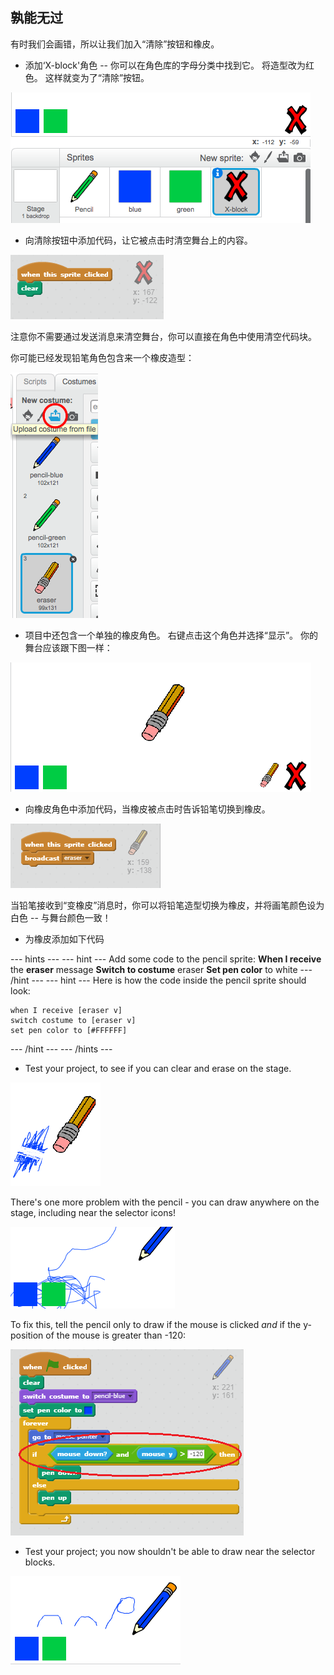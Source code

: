 ## 孰能无过

有时我们会画错，所以让我们加入“清除”按钮和橡皮。

+ 添加‘X-block'角色 -- 你可以在角色库的字母分类中找到它。 将造型改为红色。 这样就变为了“清除”按钮。

![screenshot](images/paint-x.png)

+ 向清除按钮中添加代码，让它被点击时清空舞台上的内容。

![Clear stage](images/clear-stage.png)

注意你不需要通过发送消息来清空舞台，你可以直接在角色中使用清空代码块。

你可能已经发现铅笔角色包含来一个橡皮造型：

![screenshot](images/paint-eraser-costume.png)

+ 项目中还包含一个单独的橡皮角色。 右键点击这个角色并选择“显示”。 你的舞台应该跟下图一样：

![screenshot](images/paint-eraser-stage.png)

+ 向橡皮角色中添加代码，当橡皮被点击时告诉铅笔切换到橡皮。

![Broadcast eraser](images/broadcast-eraser.png)

当铅笔接收到“变橡皮”消息时，你可以将铅笔造型切换为橡皮，并将画笔颜色设为白色 -- 与舞台颜色一致！

+ 为橡皮添加如下代码

\--- hints \--- \--- hint \--- Add some code to the pencil sprite: **When I receive** the **eraser** message **Switch to costume** eraser **Set pen color** to white \--- /hint \--- \--- hint \--- Here is how the code inside the pencil sprite should look:

```blocks
when I receive [eraser v]
switch costume to [eraser v]
set pen color to [#FFFFFF]
```

\--- /hint \--- \--- /hints \---

+ Test your project, to see if you can clear and erase on the stage.

![screenshot](images/paint-erase-test.png)

There's one more problem with the pencil - you can draw anywhere on the stage, including near the selector icons!

![screenshot](images/paint-draw-problem.png)

To fix this, tell the pencil only to draw if the mouse is clicked *and* if the y-position of the mouse is greater than -120:

![screenshot](images/pencil-gt-code.png)

+ Test your project; you now shouldn't be able to draw near the selector blocks.

![screenshot](images/paint-fixed.png)